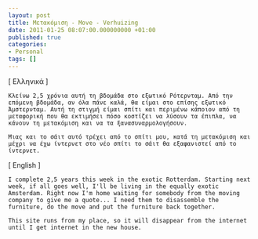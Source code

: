 ```yaml
---
layout: post
title: Μετακόμιση - Move - Verhuizing
date: 2011-01-25 08:07:00.000000000 +01:00
published: true
categories:
- Personal
tags: []
---
```

<div class="col2" lang="el">
<div class="lang">
    [ Ελληνικά ]
  </div>

    Κλείνω 2,5 χρόνια αυτή τη βδομάδα στο εξωτικό Ρότερνταμ. Από την επόμενη βδομάδα, αν όλα πάνε καλά, θα είμαι στο επίσης εξωτικό Άμστερνταμ. Αυτή τη στιγμή είμαι σπίτι και περιμένω κάποιον από τη μεταφορική που θα εκτιμήσει πόσο κοστίζει να λύσουν τα έπιπλα, να κάνουν τη μετακόμιση και να τα ξανασυναρμολογήσουν.

    Μιας και το σάιτ αυτό τρέχει από το σπίτι μου, κατά τη μετακόμιση και μέχρι να έχω ίντερνετ στο νέο σπίτι το σάιτ θα εξαφανιστεί από το ίντερνετ.

</div>
<div class="col2-right" lang="en">
<div class="lang">
    [ English ]
  </div>

    I complete 2,5 years this week in the exotic Rotterdam. Starting next week, if all goes well, I'll be living in the equally exotic Amsterdam. Right now I'm home waiting for somebody from the moving company to give me a quote... I need them to disassemble the furniture, do the move and put the furniture back together.

    This site runs from my place, so it will disappear from the internet until I get internet in the new house.

</div>

